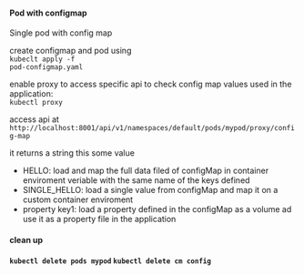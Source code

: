<h4>Pod with configmap</h4>
Single pod with config map

create configmap and pod using<br>
<code>kubeclt apply -f pod-configmap.yaml</code>

enable proxy to access specific api to check config map values used in the application:<br>
<code>kubectl proxy</code><br>

access api at
<code>http://localhost:8001/api/v1/namespaces/default/pods/mypod/proxy/config-map </code>

it returns a string this some value<br>
- HELLO: load and map the full data filed of configMap in container enviroment veriable with the same name of the keys defined
- SINGLE_HELLO: load a single value from configMap and map it on a custom container enviroment
- property key1: load a property defined in the configMap as a volume ad use it as a property file in the application

<h4>clean up<h4>
<code>kubectl delete pods mypod</code>
<code>kubectl delete cm config</code>

